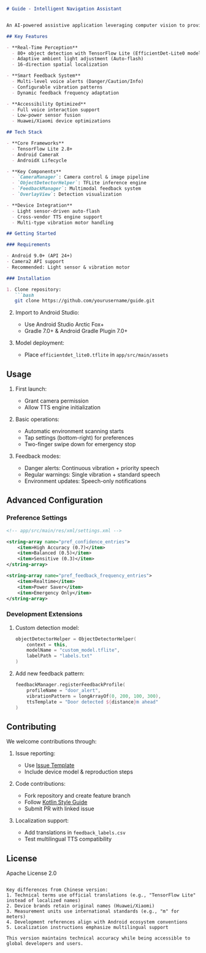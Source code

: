 ```markdown
# Guide - Intelligent Navigation Assistant


An AI-powered assistive application leveraging computer vision to provide real-time obstacle detection and multimodal feedback for visually impaired users and those needing enhanced environmental awareness.

## Key Features

- **Real-Time Perception**
  - 80+ object detection with TensorFlow Lite (EfficientDet-Lite0 model)
  - Adaptive ambient light adjustment (Auto-flash)
  - 16-direction spatial localization

- **Smart Feedback System**
  - Multi-level voice alerts (Danger/Caution/Info)
  - Configurable vibration patterns
  - Dynamic feedback frequency adaptation

- **Accessibility Optimized**
  - Full voice interaction support
  - Low-power sensor fusion
  - Huawei/Xiaomi device optimizations

## Tech Stack

- **Core Frameworks**
  - TensorFlow Lite 2.8+
  - Android CameraX
  - AndroidX Lifecycle

- **Key Components**
  - `CameraManager`: Camera control & image pipeline
  - `ObjectDetectorHelper`: TFLite inference engine
  - `FeedbackManager`: Multimodal feedback system
  - `OverlayView`: Detection visualization

- **Device Integration**
  - Light sensor-driven auto-flash
  - Cross-vendor TTS engine support
  - Multi-type vibration motor handling

## Getting Started

### Requirements

- Android 9.0+ (API 24+)
- Camera2 API support
- Recommended: Light sensor & vibration motor

### Installation

1. Clone repository:
   ```bash
   git clone https://github.com/yourusername/guide.git
   ```

2. Import to Android Studio:
   - Use Android Studio Arctic Fox+
   - Gradle 7.0+ & Android Gradle Plugin 7.0+

3. Model deployment:
   - Place `efficientdet_lite0.tflite` in `app/src/main/assets`

## Usage

1. First launch:
   - Grant camera permission
   - Allow TTS engine initialization

2. Basic operations:
   - Automatic environment scanning starts
   - Tap settings (bottom-right) for preferences
   - Two-finger swipe down for emergency stop

3. Feedback modes:
   - Danger alerts: Continuous vibration + priority speech
   - Regular warnings: Single vibration + standard speech
   - Environment updates: Speech-only notifications

## Advanced Configuration

### Preference Settings

```xml
<!-- app/src/main/res/xml/settings.xml -->

<string-array name="pref_confidence_entries">
    <item>High Accuracy (0.7)</item>
    <item>Balanced (0.5)</item>
    <item>Sensitive (0.3)</item>
</string-array>

<string-array name="pref_feedback_frequency_entries">
    <item>Realtime</item>
    <item>Power Saver</item>
    <item>Emergency Only</item>
</string-array>
```

### Development Extensions

1. Custom detection model:
   ```kotlin
   objectDetectorHelper = ObjectDetectorHelper(
       context = this,
       modelName = "custom_model.tflite",
       labelPath = "labels.txt"
   )
   ```

2. Add new feedback pattern:
   ```kotlin
   feedbackManager.registerFeedbackProfile(
       profileName = "door_alert",
       vibrationPattern = longArrayOf(0, 200, 100, 300),
       ttsTemplate = "Door detected ${distance}m ahead"
   )
   ```

## Contributing

We welcome contributions through:

1. Issue reporting:
   - Use [Issue Template](.github/ISSUE_TEMPLATE.md)
   - Include device model & reproduction steps

2. Code contributions:
   - Fork repository and create feature branch
   - Follow [Kotlin Style Guide](code-style.md)
   - Submit PR with linked issue

3. Localization support:
   - Add translations in `feedback_labels.csv`
   - Test multilingual TTS compatibility

## License

Apache License 2.0
```

Key differences from Chinese version:
1. Technical terms use official translations (e.g., "TensorFlow Lite" instead of localized names)
2. Device brands retain original names (Huawei/Xiaomi)
3. Measurement units use international standards (e.g., "m" for meters)
4. Development references align with Android ecosystem conventions
5. Localization instructions emphasize multilingual support

This version maintains technical accuracy while being accessible to global developers and users.
